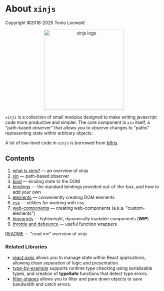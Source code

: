 # About `xinjs`

Copyright ©2016-2025 Tonio Loewald

<div style="text-align: center">
  <a href="https://xinjs.net">
    <img style="width: 256px; max-width: 80%" alt="xinjs logo" src="https://xinjs.net/xinjs-logo.svg">
  </a>
</div>

`xinjs` is a collection of small modules designed to make writing javascript
code more productive and simpler. The core component is `xin` itself, a
"path-based observer" that allows you to observe changes to "paths" representing
state within arbitrary objects.

A lot of low-level code in `xinjs` is borrowed from [b8rjs](https://b8rjs.com).

## Contents

1. [what is xinjs?](what-is-xinjs.md) — an overview of xinjs
2. [xin](xin.md) — path-based observer
4. [bind](bind.md) — binding state to the DOM
5. [bindings](bindings.md) — the standard bindings provided out-of-the-box, and how to add your own
6. [elements](elements.md) — conveniently creating DOM elements
7. [css](css.md) — utilities for working with css
8. [web-components](web-components.md) — creating web-components (a.k.a. "custom-elements")
9. [blueprints](blueprints.md) — lightweight, dynamically loadable components (**WIP**)
10. [throttle and debounce](throttle.md) — useful function wrappers

[README](../README.md) — "read me" overview of xinjs

### Related Libraries
- [react-xinjs](https://www.npmjs.com/package/react-xinjs) allows you to manage state within
  React applications, allowing clean separation of logic and presentation.
- [type-by-example](https://www.npmjs.com/package/type-by-example) supports runtime type
  checking using serializable types, and creation of **typeSafe** functions that detect
  type errors.
- [filter-shapes](https://www.npmjs.com/package/filter-shapes) allows you to filter and
  pare down objects to save bandwidth and catch errors.
